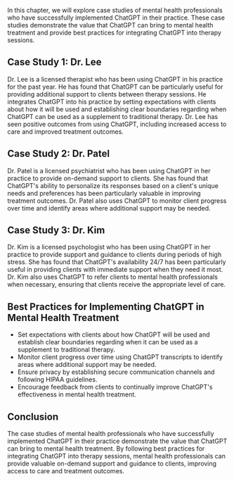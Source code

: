 
In this chapter, we will explore case studies of mental health professionals who have successfully implemented ChatGPT in their practice. These case studies demonstrate the value that ChatGPT can bring to mental health treatment and provide best practices for integrating ChatGPT into therapy sessions.

Case Study 1: Dr. Lee
---------------------

Dr. Lee is a licensed therapist who has been using ChatGPT in his practice for the past year. He has found that ChatGPT can be particularly useful for providing additional support to clients between therapy sessions. He integrates ChatGPT into his practice by setting expectations with clients about how it will be used and establishing clear boundaries regarding when ChatGPT can be used as a supplement to traditional therapy. Dr. Lee has seen positive outcomes from using ChatGPT, including increased access to care and improved treatment outcomes.

Case Study 2: Dr. Patel
-----------------------

Dr. Patel is a licensed psychiatrist who has been using ChatGPT in her practice to provide on-demand support to clients. She has found that ChatGPT's ability to personalize its responses based on a client's unique needs and preferences has been particularly valuable in improving treatment outcomes. Dr. Patel also uses ChatGPT to monitor client progress over time and identify areas where additional support may be needed.

Case Study 3: Dr. Kim
---------------------

Dr. Kim is a licensed psychologist who has been using ChatGPT in her practice to provide support and guidance to clients during periods of high stress. She has found that ChatGPT's availability 24/7 has been particularly useful in providing clients with immediate support when they need it most. Dr. Kim also uses ChatGPT to refer clients to mental health professionals when necessary, ensuring that clients receive the appropriate level of care.

Best Practices for Implementing ChatGPT in Mental Health Treatment
------------------------------------------------------------------

* Set expectations with clients about how ChatGPT will be used and establish clear boundaries regarding when it can be used as a supplement to traditional therapy.
* Monitor client progress over time using ChatGPT transcripts to identify areas where additional support may be needed.
* Ensure privacy by establishing secure communication channels and following HIPAA guidelines.
* Encourage feedback from clients to continually improve ChatGPT's effectiveness in mental health treatment.

Conclusion
----------

The case studies of mental health professionals who have successfully implemented ChatGPT in their practice demonstrate the value that ChatGPT can bring to mental health treatment. By following best practices for integrating ChatGPT into therapy sessions, mental health professionals can provide valuable on-demand support and guidance to clients, improving access to care and treatment outcomes.
